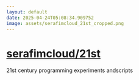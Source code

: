 ```yaml
---
layout: default
date: 2025-04-24T05:08:34.909752
image: assets/serafimcloud_21st_cropped.png
---
```


# [serafimcloud/21st](https://github.com/serafimcloud/21st)

21st century programming experiments andscripts
